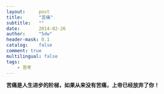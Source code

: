 ```yaml
---
layout:     post
title:      "苦痛"
subtitle:   ""
date:       2014-02-26
author:     "5dw"
header-mask: 0.1
catalog:    false
comment: true
multilingual: false
tags:
    - 思考
---
```


**苦痛是人生进步的阶梯，如果从来没有苦痛，上帝已经放弃了你！**
